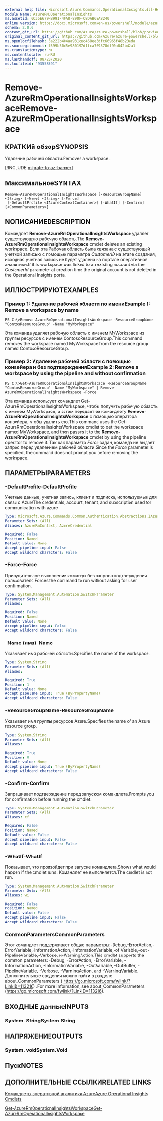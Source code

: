 ```yaml
---
external help file: Microsoft.Azure.Commands.OperationalInsights.dll-Help.xml
Module Name: AzureRM.OperationalInsights
ms.assetid: 0C35E679-B991-49A8-890F-C8DAB68A8240
online version: https://docs.microsoft.com/en-us/powershell/module/azurerm.operationalinsights/remove-azurermoperationalinsightsworkspace
schema: 2.0.0
content_git_url: https://github.com/Azure/azure-powershell/blob/preview/src/ResourceManager/OperationalInsights/Commands.OperationalInsights/help/Remove-AzureRmOperationalInsightsWorkspace.md
original_content_git_url: https://github.com/Azure/azure-powershell/blob/preview/src/ResourceManager/OperationalInsights/Commands.OperationalInsights/help/Remove-AzureRmOperationalInsightsWorkspace.md
ms.openlocfilehash: 5a222b404aa931cec468ee5dfc66963f48b23ada
ms.sourcegitcommit: f599b50d5e980197d1fca769378df90a842b42a1
ms.translationtype: MT
ms.contentlocale: ru-RU
ms.lasthandoff: 08/20/2020
ms.locfileid: "93558391"
---
```

# <span data-ttu-id="05a4b-101">Remove-AzureRmOperationalInsightsWorkspace</span><span class="sxs-lookup"><span data-stu-id="05a4b-101">Remove-AzureRmOperationalInsightsWorkspace</span></span>

## <span data-ttu-id="05a4b-102">КРАТКИй обзор</span><span class="sxs-lookup"><span data-stu-id="05a4b-102">SYNOPSIS</span></span>
<span data-ttu-id="05a4b-103">Удаление рабочей области.</span><span class="sxs-lookup"><span data-stu-id="05a4b-103">Removes a workspace.</span></span>

[!INCLUDE [migrate-to-az-banner](../../includes/migrate-to-az-banner.md)]

## <span data-ttu-id="05a4b-104">Максимальное</span><span class="sxs-lookup"><span data-stu-id="05a4b-104">SYNTAX</span></span>

```
Remove-AzureRmOperationalInsightsWorkspace [-ResourceGroupName] <String> [-Name] <String> [-Force]
 [-DefaultProfile <IAzureContextContainer>] [-WhatIf] [-Confirm] [<CommonParameters>]
```

## <span data-ttu-id="05a4b-105">NОПИСАНИЕ</span><span class="sxs-lookup"><span data-stu-id="05a4b-105">DESCRIPTION</span></span>
<span data-ttu-id="05a4b-106">Командлет **Remove-AzureRmOperationalInsightsWorkspace** удаляет существующую рабочую область.</span><span class="sxs-lookup"><span data-stu-id="05a4b-106">The **Remove-AzureRmOperationalInsightsWorkspace** cmdlet deletes an existing workspace.</span></span>
<span data-ttu-id="05a4b-107">Если эта Рабочая область была связана с существующей учетной записью с помощью параметра *CustomerID* на этапе создания, исходная учетная запись не будет удалена на портале оперативной аналитики.</span><span class="sxs-lookup"><span data-stu-id="05a4b-107">If this workspace was linked to an existing account via the *CustomerId* parameter at creation time the original account is not deleted in the Operational Insights portal.</span></span>

## <span data-ttu-id="05a4b-108">ИЛЛЮСТРИРУЮТ</span><span class="sxs-lookup"><span data-stu-id="05a4b-108">EXAMPLES</span></span>

### <span data-ttu-id="05a4b-109">Пример 1: Удаление рабочей области по имени</span><span class="sxs-lookup"><span data-stu-id="05a4b-109">Example 1: Remove a workspace by name</span></span>
```
PS C:\>Remove-AzureRmOperationalInsightsWorkspace -ResourceGroupName "ContosResourceGroup" -Name "MyWorkspace"
```

<span data-ttu-id="05a4b-110">Эта команда удаляет рабочую область с именем MyWorkspace из группы ресурсов с именем ContosoResourceGroup.</span><span class="sxs-lookup"><span data-stu-id="05a4b-110">This command removes the workspace named MyWorkspace from the resource group named ContosoResourceGroup.</span></span>

### <span data-ttu-id="05a4b-111">Пример 2: Удаление рабочей области с помощью конвейера и без подтверждения</span><span class="sxs-lookup"><span data-stu-id="05a4b-111">Example 2: Remove a workspace by using the pipeline and without confirmation</span></span>
```
PS C:\>Get-AzureRmOperationalInsightsWorkspace -ResourceGroupName "ContosResourceGroup" -Name "MyWorkspace" | Remove-AzureRmOperationalInsightsWorkspace -Force
```

<span data-ttu-id="05a4b-112">Эта команда использует командлет Get-AzureRmOperationalInsightsWorkspace, чтобы получить рабочую область с именем MyWorkspace, а затем передает ее командлету **Remove-AzureRmOperationalInsightsWorkspace** с помощью оператора конвейера, чтобы удалить его.</span><span class="sxs-lookup"><span data-stu-id="05a4b-112">This command uses the Get-AzureRmOperationalInsightsWorkspace cmdlet to get the workspace named MyWorkspace, and then passes it to the **Remove-AzureRmOperationalInsightsWorkspace** cmdlet by using the pipeline operator to remove it.</span></span>
<span data-ttu-id="05a4b-113">Так как параметр *Force* задан, команда не выдает запрос перед удалением рабочей области.</span><span class="sxs-lookup"><span data-stu-id="05a4b-113">Since the *Force* parameter is specified, the command does not prompt you before removing the workspace.</span></span>

## <span data-ttu-id="05a4b-114">ПАРАМЕТРЫ</span><span class="sxs-lookup"><span data-stu-id="05a4b-114">PARAMETERS</span></span>

### <span data-ttu-id="05a4b-115">-DefaultProfile</span><span class="sxs-lookup"><span data-stu-id="05a4b-115">-DefaultProfile</span></span>
<span data-ttu-id="05a4b-116">Учетные данные, учетная запись, клиент и подписка, используемые для связи с Azure</span><span class="sxs-lookup"><span data-stu-id="05a4b-116">The credentials, account, tenant, and subscription used for communication with azure</span></span>

```yaml
Type: Microsoft.Azure.Commands.Common.Authentication.Abstractions.IAzureContextContainer
Parameter Sets: (All)
Aliases: AzureRmContext, AzureCredential

Required: False
Position: Named
Default value: None
Accept pipeline input: False
Accept wildcard characters: False
```

### <span data-ttu-id="05a4b-117">-Force</span><span class="sxs-lookup"><span data-stu-id="05a4b-117">-Force</span></span>
<span data-ttu-id="05a4b-118">Принудительное выполнение команды без запроса подтверждения пользователя.</span><span class="sxs-lookup"><span data-stu-id="05a4b-118">Forces the command to run without asking for user confirmation.</span></span>

```yaml
Type: System.Management.Automation.SwitchParameter
Parameter Sets: (All)
Aliases:

Required: False
Position: Named
Default value: None
Accept pipeline input: False
Accept wildcard characters: False
```

### <span data-ttu-id="05a4b-119">-Name (имя)</span><span class="sxs-lookup"><span data-stu-id="05a4b-119">-Name</span></span>
<span data-ttu-id="05a4b-120">Указывает имя рабочей области.</span><span class="sxs-lookup"><span data-stu-id="05a4b-120">Specifies the name of the workspace.</span></span>

```yaml
Type: System.String
Parameter Sets: (All)
Aliases:

Required: True
Position: 1
Default value: None
Accept pipeline input: True (ByPropertyName)
Accept wildcard characters: False
```

### <span data-ttu-id="05a4b-121">-ResourceGroupName</span><span class="sxs-lookup"><span data-stu-id="05a4b-121">-ResourceGroupName</span></span>
<span data-ttu-id="05a4b-122">Указывает имя группы ресурсов Azure.</span><span class="sxs-lookup"><span data-stu-id="05a4b-122">Specifies the name of an Azure resource group.</span></span>

```yaml
Type: System.String
Parameter Sets: (All)
Aliases:

Required: True
Position: 0
Default value: None
Accept pipeline input: True (ByPropertyName)
Accept wildcard characters: False
```

### <span data-ttu-id="05a4b-123">-Confirm</span><span class="sxs-lookup"><span data-stu-id="05a4b-123">-Confirm</span></span>
<span data-ttu-id="05a4b-124">Запрашивает подтверждение перед запуском командлета.</span><span class="sxs-lookup"><span data-stu-id="05a4b-124">Prompts you for confirmation before running the cmdlet.</span></span>

```yaml
Type: System.Management.Automation.SwitchParameter
Parameter Sets: (All)
Aliases: cf

Required: False
Position: Named
Default value: False
Accept pipeline input: False
Accept wildcard characters: False
```

### <span data-ttu-id="05a4b-125">-WhatIf</span><span class="sxs-lookup"><span data-stu-id="05a4b-125">-WhatIf</span></span>
<span data-ttu-id="05a4b-126">Показывает, что произойдет при запуске командлета.</span><span class="sxs-lookup"><span data-stu-id="05a4b-126">Shows what would happen if the cmdlet runs.</span></span>
<span data-ttu-id="05a4b-127">Командлет не выполняется.</span><span class="sxs-lookup"><span data-stu-id="05a4b-127">The cmdlet is not run.</span></span>

```yaml
Type: System.Management.Automation.SwitchParameter
Parameter Sets: (All)
Aliases: wi

Required: False
Position: Named
Default value: False
Accept pipeline input: False
Accept wildcard characters: False
```

### <span data-ttu-id="05a4b-128">CommonParameters</span><span class="sxs-lookup"><span data-stu-id="05a4b-128">CommonParameters</span></span>
<span data-ttu-id="05a4b-129">Этот командлет поддерживает общие параметры:-Debug,-ErrorAction,-ErrorVariable,-InformationAction,-InformationVariable,-of Variable,-out,-PipelineVariable,-Verbose, и-WarningAction.</span><span class="sxs-lookup"><span data-stu-id="05a4b-129">This cmdlet supports the common parameters: -Debug, -ErrorAction, -ErrorVariable, -InformationAction, -InformationVariable, -OutVariable, -OutBuffer, -PipelineVariable, -Verbose, -WarningAction, and -WarningVariable.</span></span> <span data-ttu-id="05a4b-130">Дополнительные сведения можно найти в разделе about_CommonParameters ( https://go.microsoft.com/fwlink/?LinkID=113216) .</span><span class="sxs-lookup"><span data-stu-id="05a4b-130">For more information, see about_CommonParameters (https://go.microsoft.com/fwlink/?LinkID=113216).</span></span>

## <span data-ttu-id="05a4b-131">ВХОДНЫЕ данные</span><span class="sxs-lookup"><span data-stu-id="05a4b-131">INPUTS</span></span>

### <span data-ttu-id="05a4b-132">System. String</span><span class="sxs-lookup"><span data-stu-id="05a4b-132">System.String</span></span>

## <span data-ttu-id="05a4b-133">НАПРЯЖЕНИЕ</span><span class="sxs-lookup"><span data-stu-id="05a4b-133">OUTPUTS</span></span>

### <span data-ttu-id="05a4b-134">System. void</span><span class="sxs-lookup"><span data-stu-id="05a4b-134">System.Void</span></span>

## <span data-ttu-id="05a4b-135">Пуск</span><span class="sxs-lookup"><span data-stu-id="05a4b-135">NOTES</span></span>

## <span data-ttu-id="05a4b-136">ДОПОЛНИТЕЛЬНЫЕ ССЫЛКИ</span><span class="sxs-lookup"><span data-stu-id="05a4b-136">RELATED LINKS</span></span>

[<span data-ttu-id="05a4b-137">Командлеты оперативной аналитики Azure</span><span class="sxs-lookup"><span data-stu-id="05a4b-137">Azure Operational Insights Cmdlets</span></span>](./AzureRM.OperationalInsights.md)

[<span data-ttu-id="05a4b-138">Get-AzureRmOperationalInsightsWorkspace</span><span class="sxs-lookup"><span data-stu-id="05a4b-138">Get-AzureRmOperationalInsightsWorkspace</span></span>](./Get-AzureRmOperationalInsightsWorkspace.md)


